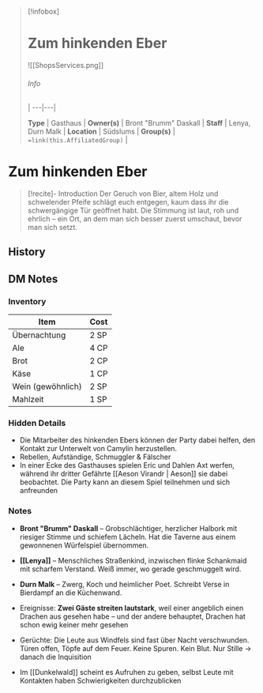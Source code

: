 
> [!infobox]
> # Zum hinkenden Eber
>
> ![[ShopsServices.png]]
> ###### Info
>  |
> ---|---|
> 
> **Type** | Gasthaus |
> **Owner(s)** | Bront "Brumm" Daskall |
> **Staff** | Lenya, Durn Malk |
> **Location** | Südslums |
> **Group(s)** | `=link(this.AffiliatedGroup)` |

# **Zum hinkenden Eber**
> [!recite]- Introduction
> Der Geruch von Bier, altem Holz und schwelender Pfeife schlägt euch entgegen, kaum dass ihr die schwergängige Tür geöffnet habt. Die Stimmung ist laut, roh und ehrlich – ein Ort, an dem man sich besser zuerst umschaut, bevor man sich setzt.


## History


## DM Notes
### Inventory

| Item              | Cost |
| ----------------- | ---- |
| Übernachtung      | 2 SP |
| Ale               | 4 CP |
| Brot              | 2 CP |
| Käse              | 1 CP |
| Wein (gewöhnlich) | 2 SP |
| Mahlzeit          | 1 SP |

### Hidden Details
- Die Mitarbeiter des hinkenden Ebers können der Party dabei helfen, den Kontakt zur Unterwelt von Camylin herzustellen. 
- Rebellen, Aufständige, Schmuggler & Fälscher
- In einer Ecke des Gasthauses spielen Eric und Dahlen Axt werfen, während ihr dritter Gefährte [[Aeson Virandr | Aeson]] sie dabei beobachtet. Die Party kann an diesem Spiel teilnehmen und sich anfreunden 

### Notes

- **Bront "Brumm" Daskall** – Grobschlächtiger, herzlicher Halbork mit riesiger Stimme und schiefem Lächeln. Hat die Taverne aus einem gewonnenen Würfelspiel übernommen.
- **[[Lenya]]** – Menschliches Straßenkind, inzwischen flinke Schankmaid mit scharfem Verstand. Weiß immer, wo gerade geschmuggelt wird.
- **Durn Malk** – Zwerg, Koch und heimlicher Poet. Schreibt Verse in Bierdampf an die Küchenwand.

- Ereignisse: **Zwei Gäste streiten lautstark**, weil einer angeblich einen Drachen aus  gesehen habe – und der andere behauptet, Drachen hat schon ewig keiner mehr gesehen

- Gerüchte: Die Leute aus Windfels sind fast über Nacht verschwunden. Türen offen, Töpfe auf dem Feuer. Keine Spuren. Kein Blut. Nur Stille -> danach die Inquisition
- Im [[Dunkelwald]] scheint es Aufruhen zu geben, selbst Leute mit Kontakten haben Schwierigkeiten durchzublicken
